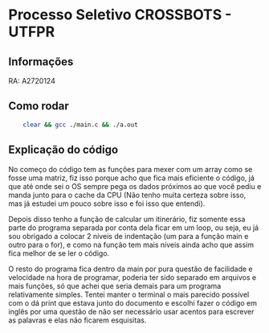 # Processo Seletivo CROSSBOTS - UTFPR

## Informações

RA: A2720124

## Como rodar

```bash
    clear && gcc ./main.c && ./a.out
```

## Explicação do código

No começo do código tem as funções para mexer com um array como se fosse uma matriz, fiz isso porque acho que fica mais eficiente o código, já que até onde sei o OS sempre pega os dados próximos ao que você pediu e manda junto para o cache da CPU (Não tenho muita certeza sobre isso, mas já estudei um pouco sobre isso e foi isso que entendi).

Depois disso tenho a função de calcular um itinerário, fiz somente essa parte do programa separada por conta dela ficar em um loop, ou seja, eu já sou obrigado a colocar 2 níveis de indentação (um para a função main e outro para o for), e como na função tem mais níveis ainda acho que assim fica melhor de se ler o código.

O resto do programa fica dentro da main por pura questão de facilidade e velocidade na hora de programar, poderia ter sido separado em arquivos e mais funções, só que achei que seria demais para um programa relativamente simples.
Tentei manter o terminal o mais parecido possível com o dá print que estava junto do documento e escolhi fazer o código em inglês por uma questão de não ser necessário usar acentos para escrever as palavras e elas não ficarem esquisitas.
